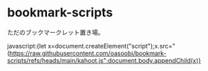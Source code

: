 # bookmark-scripts

ただのブックマークレット置き場。

javascript:{let x=document.createElement("script");x.src="(https://raw.githubusercontent.com/oasoobi/bookmark-scripts/refs/heads/main/kahoot.js";document.body.appendChild(x)}
